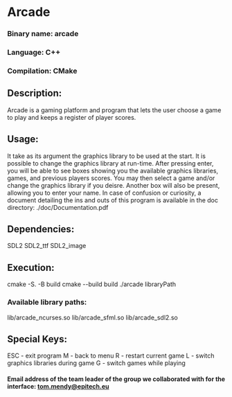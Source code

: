 # Arcade

### Binary name: arcade
### Language: C++
### Compilation: CMake

## Description:
Arcade is a gaming platform and program that lets the user choose a game to play and keeps a register of player scores.

## Usage:
It take as its argument the graphics library to be used at the start. It is possible to change the graphics library at run-time.
After pressing enter, you will be able to see boxes showing you the available graphics libraries, games, and previous players scores.
You may then select a game and/or change the graphics library if you deisre. Another box will also be present, allowing you to enter your name.
In case of confusion or curiosity, a document detailing the ins and outs of this program is available in the doc directory: ./doc/Documentation.pdf

## Dependencies:
SDL2
SDL2_ttf
SDL2_image

## Execution:
cmake -S. -B build
cmake --build build
./arcade libraryPath

### Available library paths:
lib/arcade_ncurses.so
lib/arcade_sfml.so
lib/arcade_sdl2.so

## Special Keys:
ESC - exit program
M - back to menu
R - restart current game
L - switch graphics libraries during game
G - switch games while playing

#### Email address of the team leader of the group we collaborated with for the interface: tom.mendy@epitech.eu
